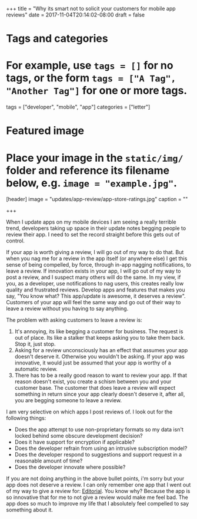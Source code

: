 +++
title = "Why its smart not to solicit your customers for mobile app reviews"
date = 2017-11-04T20:14:02-08:00
draft = false

# Tags and categories
# For example, use `tags = []` for no tags, or the form `tags = ["A Tag", "Another Tag"]` for one or more tags.
tags = ["developer", "mobile", "app"]
categories = ["letter"]

# Featured image
# Place your image in the `static/img/` folder and reference its filename below, e.g. `image = "example.jpg"`.
[header]
image = "updates/app-review/app-store-ratings.jpg"
caption = ""

+++

When I update apps on my mobile devices I am seeing a really terrible trend, developers taking up space in their update notes begging people to review their app. I need to set the record straight before this gets out of control.

If your app is worth giving a review, I will go out of my way to do that. But when you nag me for a review in the app itself (or anywhere else) I get this sense of being compelled, by force, through in-app nagging notifications, to leave a review. If innovation exists in your app, I will go out of my way to post a review, and I suspect many others will do the same. In my view,  if you, as a developer, use notifications to nag users, this creates really low quality and frustrated reviews.  Develop apps and features that makes you say, "You know what? This app/update is awesome, it deserves a review". Customers of your app will feel the same way and go out of their way to leave a review without you having to say anything.

The problem with asking customers to leave a review is:
<ol>
	<li>It's annoying, its like begging a customer for business. The request is out of place. Its like a stalker that keeps asking you to take them back. Stop it, just stop.</li>
	<li>Asking for a review unconsciously has an effect that assumes your app doesn't deserve it. Otherwise you wouldn't be asking. If your app was innovative, it would just be assumed that your app is worthy of a automatic review.</li>
	<li>There has to be a really good reason to want to review your app. If that reason doesn't exist, you create a schism between you and your customer base. The customer that does leave a review will expect something in return since your app clearly doesn't deserve it, after all, you are begging someone to leave a review.</li>
<ul></ul>
</li>
</ol>

<p>I am very selective on which apps I post reviews of. I look out for the following things:</p>
<ul>
	<li>Does the app attempt to use non-proprietary formats so my data isn't locked behind some obscure development decision?</li>
	<li>Does it have support for encryption if applicable?</li>
	<li>Does the developer refrain from using an intrusive subscription model?</li>
	<li>Does the developer respond to suggestions and support request in a reasonable amount of time?</li>
	<li>Does the developer innovate where possible?</li>
</ul>
<ol></ol>
If you are not doing anything in the above bullet points, i'm sorry but your app does not deserve a review. I can only remember one app that I went out of my way to give a review for: <a href="http://omz-software.com/editorial/">Editorial</a>. You know why? Because the app is so innovative that for me to not give a review would make me feel bad. The app does so much to improve my life that I absolutely feel compelled to say something about it.
